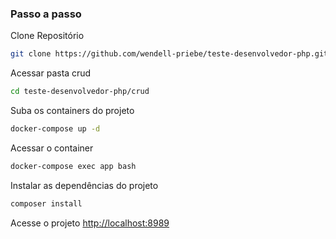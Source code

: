 

### Passo a passo
Clone Repositório
```sh
git clone https://github.com/wendell-priebe/teste-desenvolvedor-php.git
```

Acessar pasta crud
```sh
cd teste-desenvolvedor-php/crud
```

Suba os containers do projeto
```sh
docker-compose up -d
```

Acessar o container
```sh
docker-compose exec app bash
```

Instalar as dependências do projeto
```sh
composer install
```

Acesse o projeto
[http://localhost:8989](http://localhost:8989)
